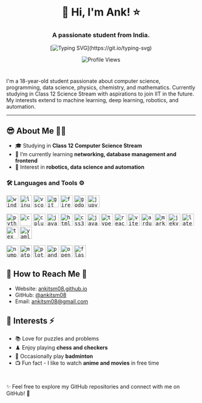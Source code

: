 <h1 align="center">
  👋 Hi, I'm Ank! ⭐
</h1>
<h3 align="center">A passionate student from India.</h3>

<div align="center">
  
[![Typing SVG](https://readme-typing-svg.demolab.com?font=Fira+Code&weight=500&size=18&duration=3500&pause=2000&center=true&vCenter=true&random=true&width=480&height=30&lines=Always+learning+new+things.;Continuous+coding%2C+perpetual+learning.;Coding+my+dreams+into+reality.)](https://git.io/typing-svg)

![Profile Views](https://komarev.com/ghpvc/?username=ankitsm08&color=blue&style=for-the-badge)
</div>

#

I'm a 18-year-old student passionate about computer science, programming, data science, physics, chemistry, and mathematics. Currently studying in Class 12 Science Stream with aspirations to join IIT in the future. My interests extend to machine learning, deep learning, robotics, and automation.


-----

## 😎 About Me 👨‍💻

- 🎓 Studying in **Class 12 Computer Science Stream**
- 🌱 I’m currently learning **networking, database management and frontend**
- 🤖 Interest in **robotics, data science and automation**

### 🛠️ Languages and Tools ⚙️
<div>
  <p align="left">
    <kbd><a href="https://www.microsoft.com/windows" target="_blank"><img src="https://cdn.jsdelivr.net/gh/devicons/devicon@latest/icons/windows11/windows11-original.svg" alt="windows" height="32"/></a></kbd>
    <kbd><a href="https://www.linux.org/" target="_blank"><img src="https://cdn.jsdelivr.net/gh/devicons/devicon@latest/icons/linux/linux-original.svg" alt="linux" height="32"/></a></kbd>
    <kbd><a href="https://code.visualstudio.com/" target="_blank"><img src="https://cdn.jsdelivr.net/gh/devicons/devicon@latest/icons/vscode/vscode-original.svg" alt="vscode" height="32"/></a></kbd>
    <kbd><a href="https://git-scm.com/" target="_blank"><img src="https://cdn.jsdelivr.net/gh/devicons/devicon@latest/icons/git/git-original.svg" alt="git" height="32"/></a></kbd>
    <kbd><a href="https://www.mozilla.org/firefox/" target="_blank"><img src="https://cdn.jsdelivr.net/gh/devicons/devicon@latest/icons/firefox/firefox-original.svg" alt="firefox" height="32"/></a></kbd>
    <kbd><a href="https://godotengine.org/" target="_blank"><img src="https://cdn.jsdelivr.net/gh/devicons/devicon@latest/icons/godot/godot-original.svg" alt="godot" height="32"/></a></kbd>
    <kbd><a href="https://jupyter.org/" target="_blank"><img src="https://cdn.jsdelivr.net/gh/devicons/devicon@latest/icons/jupyter/jupyter-original.svg" alt="jupyter" height="32"/></a></kbd>
  </p>
  <p align="left">
    <kbd><a href="https://www.python.org/" target="_blank"><img src="https://cdn.jsdelivr.net/gh/devicons/devicon@latest/icons/python/python-original.svg" alt="python" height="32"/></a></kbd>
    <kbd><a href="https://en.wikipedia.org/wiki/C_(programming_language)" target="_blank"><img src="https://cdn.jsdelivr.net/gh/devicons/devicon@latest/icons/c/c-original.svg" alt="c" height="32"/></a></kbd>
    <kbd><a href="https://isocpp.org/" target="_blank"><img src="https://cdn.jsdelivr.net/gh/devicons/devicon@latest/icons/cplusplus/cplusplus-original.svg" alt="cplusplus" height="32"/></a></kbd>
    <kbd><a href="https://www.java.com/" target="_blank"><img src="https://cdn.jsdelivr.net/gh/devicons/devicon@latest/icons/java/java-original.svg" alt="java" height="32"/></a></kbd>
    <kbd><a href="https://developer.mozilla.org/en-US/docs/Web/HTML" target="_blank"><img src="https://cdn.jsdelivr.net/gh/devicons/devicon@latest/icons/html5/html5-original-wordmark.svg" alt="html5" height="32"/></a></kbd>
    <kbd><a href="https://developer.mozilla.org/en-US/docs/Web/CSS" target="_blank"><img src="https://cdn.jsdelivr.net/gh/devicons/devicon@latest/icons/css3/css3-original.svg" alt="css3" height="32"/></a></kbd>
    <kbd><a href="https://developer.mozilla.org/en-US/docs/Web/JavaScript" target="_blank"><img src="https://cdn.jsdelivr.net/gh/devicons/devicon@latest/icons/javascript/javascript-original.svg" alt="javascript" height="32"/></a></kbd>
    <kbd><a href="https://www.typescriptlang.org/" target="_blank"><img src="https://cdn.jsdelivr.net/gh/devicons/devicon@latest/icons/typescript/typescript-original.svg" alt="typescript" height="32"/></a></kbd>
    <kbd><a href="https://reactjs.org/" target="_blank"><img src="https://cdn.jsdelivr.net/gh/devicons/devicon@latest/icons/react/react-original.svg" alt="react" height="32"/></a></kbd>
    <kbd><a href="https://vitejs.dev/" target="_blank"><img src="https://cdn.jsdelivr.net/gh/devicons/devicon@latest/icons/vitejs/vitejs-original.svg" alt="vite" height="32"/></a></kbd>
    <kbd><a href="https://www.arduino.cc/" target="_blank"><img src="https://cdn.jsdelivr.net/gh/devicons/devicon@latest/icons/arduino/arduino-original.svg" alt="arduino" height="32"/></a></kbd>
    <kbd><a href="https://www.markdownguide.org/" target="_blank"><img src="https://cdn.jsdelivr.net/gh/devicons/devicon@latest/icons/markdown/markdown-original.svg" alt="markdown" height="32"/></a></kbd>
    <kbd><a href="https://jekyllrb.com/" target="_blank"><img src="https://cdn.jsdelivr.net/gh/devicons/devicon@latest/icons/jekyll/jekyll-original.svg" alt="jekyll" height="32"/></a></kbd>
    <kbd><a href="https://www.latex-project.org/" target="_blank"><img src="https://cdn.jsdelivr.net/gh/devicons/devicon@latest/icons/latex/latex-original.svg" alt="latex" height="32"/></a></kbd>
    <kbd><a href="https://tug.org/texlive/" target="_blank"><img src="https://cdn.jsdelivr.net/gh/devicons/devicon@latest/icons/tex/tex-original.svg" alt="tex" height="32"/></a></kbd>
    <kbd><a href="https://yaml.org/" target="_blank"><img src="https://cdn.jsdelivr.net/gh/devicons/devicon@latest/icons/yaml/yaml-original.svg" alt="yaml" height="32"/></a></kbd>
  </p>
  <p align="left">
    <kbd><a href="https://numpy.org/" target="_blank"><img src="https://cdn.jsdelivr.net/gh/devicons/devicon@latest/icons/numpy/numpy-original.svg" alt="numpy" height="32"/></a></kbd>
    <kbd><a href="https://matplotlib.org/" target="_blank"><img src="https://cdn.jsdelivr.net/gh/devicons/devicon@latest/icons/matplotlib/matplotlib-original.svg" alt="matplotlib" height="32"/></a></kbd>
    <kbd><a href="https://plotly.com/" target="_blank"><img src="https://cdn.jsdelivr.net/gh/devicons/devicon@latest/icons/plotly/plotly-original.svg" alt="plotly" height="32"/></a></kbd>
    <kbd><a href="https://pandas.pydata.org/" target="_blank"><img src="https://cdn.jsdelivr.net/gh/devicons/devicon@latest/icons/pandas/pandas-original.svg" alt="pandas" height="32"/></a></kbd>
    <kbd><a href="https://opencv.org/" target="_blank"><img src="https://cdn.jsdelivr.net/gh/devicons/devicon@latest/icons/opencv/opencv-original.svg" alt="opencv" height="32"/></a></kbd>
    <kbd><a href="https://flask.palletsprojects.com/" target="_blank"><img src="https://cdn.jsdelivr.net/gh/devicons/devicon@latest/icons/flask/flask-original.svg" alt="flask" height="32"/></a></kbd>
  </p>
</div>


## 👀 How to Reach Me 📧

- Website: [ankitsm08.github.io](https://ankitsm08.github.io)
- GitHub: [@ankitsm08](https://github.com/ankitsm08)
- Email: [ankitsm08@gmail.com](ankitsm08@gmail.com)

## 💖 Interests ⚡

- 📚 Love for puzzles and problems
- ♟️ Enjoy playing **chess and checkers**
- 🏸 Occasionally play **badminton**
- 📺 Fun fact - I like to watch **anime and movies** in free time

#

✨ Feel free to explore my GitHub repositories and connect with me on GitHub! 🚀

<!---
ankitsm08/ankitsm08 is a ✨ special ✨ repository because its `README.md` (this file) appears on your GitHub profile.
You can click the Preview link to take a look at your changes.
--->
